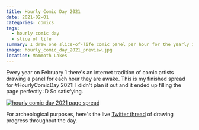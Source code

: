 ```yaml
---
title: Hourly Comic Day 2021
date: 2021-02-01
categories: comics
tags: 
  - hourly comic day
  - slice of life
summary: I drew one slice-of-life comic panel per hour for the yearly internet tradition!
image: hourly_comic_day_2021_preview.jpg
location: Mammoth Lakes
---
```

Every year on February 1 there's an internet tradition of comic artists drawing a panel for each hour they are awake. This is my finished spread for #HourlyComicDay 2021! I didn't plan it out and it ended up filling the page perfectly :D So satisfying.

<a href="hourly_comic_day_2021.jpg">

![hourly comic day 2021 page spread](hourly_comic_day_2021.jpg)

</a>

For archeological purposes, here's the live [Twitter thread](https://twitter.com/daiyitastic/status/1356302078428160000) of drawing progress throughout the day.
